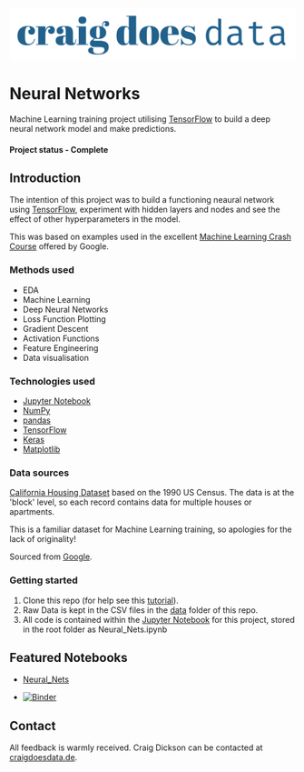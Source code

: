 [![CraigDoesData][logo]][link]

[logo]: ./img/logo.png
[link]: https://www.craigdoesdata.de/


# Neural Networks
Machine Learning training project utilising [TensorFlow](https://www.tensorflow.org/) to build a deep neural network model and make predictions.

#### Project status - Complete

## Introduction

The intention of this project was to build a functioning neaural network using [TensorFlow](https://www.tensorflow.org/), experiment with hidden layers and nodes and see the effect of other hyperparameters in the model.

This was based on examples used in the excellent [Machine Learning Crash Course](https://developers.google.com/machine-learning/crash-course/ml-intro) offered by Google.



### Methods used
* EDA
* Machine Learning
* Deep Neural Networks
* Loss Function Plotting
* Gradient Descent
* Activation Functions
* Feature Engineering
* Data visualisation

### Technologies used
* [Jupyter Notebook](https://jupyter.org/)
* [NumPy](https://numpy.org)
* [pandas](https://pandas.pydata.org/)
* [TensorFlow](https://www.tensorflow.org/)
* [Keras](https://keras.io/)
* [Matplotlib](https://matplotlib.org/)

### Data sources
[California Housing Dataset](https://developers.google.com/machine-learning/crash-course/california-housing-data-description) based on the 1990 US Census. The data is at the 'block' level, so each record contains data for multiple houses or apartments.

This is a familiar dataset for Machine Learning training, so apologies for the lack of originality! 

Sourced from [Google](https://download.mlcc.google.com/mledu-datasets/california_housing_train.csv).


### Getting started

1. Clone this repo (for help see this [tutorial](https://help.github.com/articles/cloning-a-repository/)).
2. Raw Data is kept in the CSV files in the [data](https://github.com/thecraigd/Deep_Neural_Net_with_TensorFlow/tree/master/data) folder of this repo.
3. All code is contained within the [Jupyter Notebook](https://github.com/thecraigd/Deep_Neural_Net_with_TensorFlow/blob/master/Neural_Nets.ipynb) for this project, stored in the root folder as Neural_Nets.ipynb


## Featured Notebooks
* [Neural_Nets](https://github.com/thecraigd/Deep_Neural_Net_with_TensorFlow/blob/master/Neural_Nets.ipynb)

* [![Binder](https://mybinder.org/badge_logo.svg)](https://mybinder.org/v2/gh/thecraigd/Deep_Neural_Net_with_TensorFlow/master)

## Contact
All feedback is warmly received. Craig Dickson can be contacted at [craigdoesdata.de](https://www.craigdoesdata.de/contact.html).
